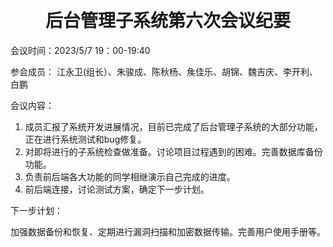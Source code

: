 ​    

<h1 align = "center">后台管理子系统第六次会议纪要</h1>

会议时间：2023/5/7    19：00-19:40

参会成员：  江永卫(组长）、朱骏成、陈秋杨、矦佳乐、胡锦、魏吉庆、李开利、白鹏

会议内容：

1. 成员汇报了系统开发进展情况，目前已完成了后台管理子系统的大部分功能，正在进行系统测试和bug修复。
2. 对即将进行的子系统检查做准备。讨论项目过程遇到的困难。完善数据库备份功能。
3. 负责前后端各大功能的同学相继演示自己完成的进度。
4. 前后端连接，讨论测试方案，确定下一步计划。

下一步计划：

加强数据备份和恢复、定期进行漏洞扫描和加密数据传输。完善用户使用手册等。

